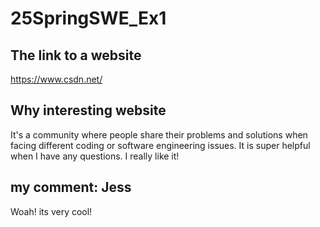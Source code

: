 # 25SpringSWE_Ex1
## The link to a website 
https://www.csdn.net/

## Why interesting website
It's a community where people share their problems and solutions when facing different coding or software engineering issues. 
It is super helpful when I have any questions. I really like it! 

## my comment: Jess
Woah! its very cool!
